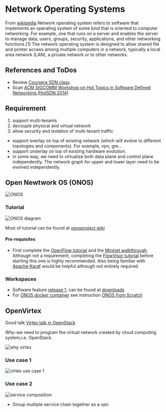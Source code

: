 # Network Operating Systems

From [wikipedia]
Network operating system refers to software that implements an operating system of some kind that is oriented to computer networking. For example, one that runs on a server and enables the server to manage data, users, groups, security, applications, and other networking functions.[1] The network operating system is designed to allow shared file and printer access among multiple computers in a network, typically a local area network (LAN), a private network or to other networks.

[wikipedia]: http://en.wikipedia.org/wiki/Network_operating_system
## References and ToDos
- Review [Coursera SDN class]
- Scan [ACM SIGCOMM Workshop on Hot Topics in Software Defined Networking (HotSDN 2014)]

[Coursera SDN class]: https://class.coursera.org/sdn-002 
[seminars]: http://www.opennetsummit.org/ons-inspire-webinars-on-demand.php
[OVNC Keynote: ONOS - Enabling Software Defined Transformation of Service Provider Networks]: http://www.slideboom.com/presentations/1183970/OVNC-Keynote%3A-ONOS--Enabling-Software-Defined-Transformation-of-Service-Provider-Networks
[ACM SIGCOMM Workshop on Hot Topics in Software Defined Networking (HotSDN 2014)]: http://conferences.sigcomm.org/sigcomm/2014/hotsdn.php

## Requirement

1. support multi-tenants
2. decouple physical and virtual network
3. allow security and isolation of multi-tenant traffic

- support overlay on top of existing network (which will evolve to different topologies and components). For example, vpn, gre...
- support underlay on top of existing hardware evolution. 
- in some way, we need to virtualize both data plane and control plane independently. The network graph for upper and lower layer need to be evolved independently. 

## Open Newtwork OS (ONOS)
![ONOS]

### Tutorial
![ONOS diagram]

Most of tutorial can be found at [onosproject wiki]

[ONOS]: https://wiki.onosproject.org/download/attachments/360449/global.logo?version=2&modificationDate=1414633691908&api=v2
[ONOS diagram]: https://assets.sdncentral.com/ON.LAB-Open-Network-Operating-System-ONOS-1394342534
[onosproject wiki]: https://wiki.onosproject.org/display/ONOS/Distributed+ONOS+Tutorial

#### Pre-requisites
- First complete the [OpenFlow tutorial] and the [Mininet walkthrough]. Although not a requirement, completing the [FlowVisor tutorial] before starting this one is highly recommended. Also being familiar with [Apache Karaf] would be helpful although not entirely required.

[onlab]: http://onlab.us/ 
[ONOS wiki home]: https://wiki.onosproject.org/display/ONOS/ONOS+Wiki+Home 
[OpenFlow tutorial]: http://archive.openflow.org/wk/index.php/OpenFlow_Tutorial
[Mininet walkthrough]: http://mininet.org/walkthrough/
[FlowVisor tutorial]: https://openflow.stanford.edu/display/ONL/Flowvisor
[Apache Karaf]: http://karaf.apache.org/

### Workspaces
- Software feature [release 1], can be found at [downloads]
- For [ONOS docker container] see instruction [ONOS from Scratch]

[release 1]: http://www.prnewswire.com/news-releases/onlab-delivers-software-for-new-open-source-sdn-network-operating-system--onos-300004797.html
[downloads]: https://wiki.onosproject.org/display/ONOS/Downloads
[ONOS docker container]: https://registry.hub.docker.com/u/ywang1007/onos-buildenv/
[ONOS from Scratch]: https://wiki.onosproject.org/display/ONOS/ONOS+from+Scratch

## OpenVirtex

Good talk [Virtex talk in OpenStack]

*Why*-we need to program the virtual network created by cloud computing system,i.e. OpenStack.

![why virtex]

[openvirtex]:http://ovx.onlab.us/
[Virtex talk in OpenStack]:https://www.openstack.org/summit/openstack-paris-summit-2014/session-videos/presentation/ovx-virtual-software-defined-networks
[why virtex]:https://www.evernote.com/shard/s302/sh/80bb20c1-27d0-4a1d-b39c-e10386233a82/18ac47d64c170bcea94dea5e702d1fb9

### Use case 1

![virtex use case 1]

[virtex use case 1]:https://www.evernote.com/shard/s302/sh/9b30f520-969f-4ff3-9779-8ef379f04a5b/311daf504414b5376a01f1af5e09db0b

### Use case 2

![service composition]

- Group multiple service chain together as a vpn

[service composition]:https://www.evernote.com/shard/s302/sh/e01a9674-a75f-485e-8906-33476745e527/77f9259f260db6c97aad554a2ec8ef90